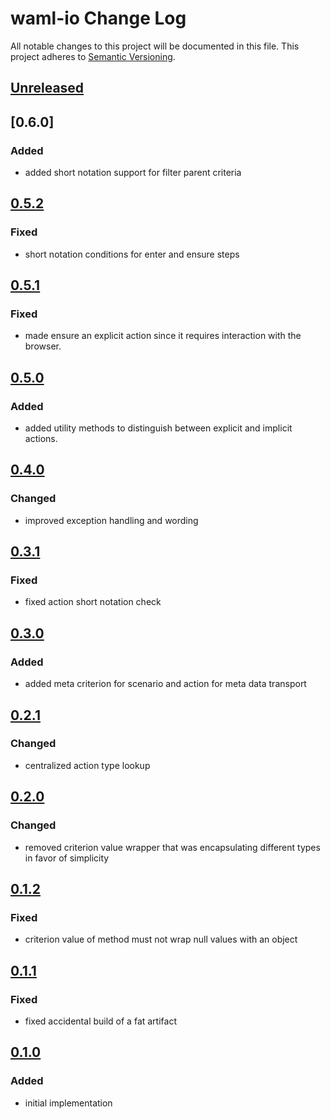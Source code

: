 # waml-io Change Log
All notable changes to this project will be documented in this file.
This project adheres to [Semantic Versioning](http://semver.org/).

## [Unreleased]

## [0.6.0]
### Added
- added short notation support for filter parent criteria

## [0.5.2]
### Fixed
- short notation conditions for enter and ensure steps

## [0.5.1]
### Fixed
- made ensure an explicit action since it requires interaction with the browser.

## [0.5.0]
### Added
- added utility methods to distinguish between explicit and implicit actions.

## [0.4.0]
### Changed
- improved exception handling and wording

## [0.3.1]
### Fixed
- fixed action short notation check

## [0.3.0]
### Added
- added meta criterion for scenario and action for meta data transport

## [0.2.1]
### Changed
- centralized action type lookup

## [0.2.0]
### Changed
- removed criterion value wrapper that was encapsulating different types in favor of simplicity

## [0.1.2]
### Fixed
- criterion value of method must not wrap null values with an object

## [0.1.1]
### Fixed
- fixed accidental build of a fat artifact

## [0.1.0]
### Added
- initial implementation

[0.1.0]: https://github.com/automate-website/waml-io/commits/0.1.0
[0.1.1]: https://github.com/automate-website/waml-io/compare/0.1.0...0.1.1
[0.1.2]: https://github.com/automate-website/waml-io/compare/0.1.1...0.1.2
[0.2.0]: https://github.com/automate-website/waml-io/compare/0.1.2...0.2.0
[0.2.1]: https://github.com/automate-website/waml-io/compare/0.2.0...0.2.1
[0.3.0]: https://github.com/automate-website/waml-io/compare/0.2.1...0.3.0
[0.3.1]: https://github.com/automate-website/waml-io/compare/0.3.0...0.3.1
[0.4.0]: https://github.com/automate-website/waml-io/compare/0.3.1...0.4.0
[0.5.0]: https://github.com/automate-website/waml-io/compare/0.4.0...0.5.0
[0.5.1]: https://github.com/automate-website/waml-io/compare/0.5.0...0.5.1
[0.5.2]: https://github.com/automate-website/waml-io/compare/0.5.1...0.5.2
[Unreleased]: https://github.com/automate-website/waml-io/compare/0.5.2...master